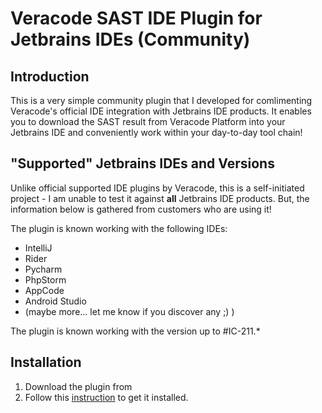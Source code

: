 # Veracode SAST IDE Plugin for Jetbrains IDEs (Community)

## Introduction
This is a very simple community plugin that I developed for comlimenting Veracode's official IDE integration with Jetbrains IDE products. It enables you to download the SAST result from Veracode Platform into your Jetbrains IDE and conveniently work within your day-to-day tool chain!

## "Supported" Jetbrains IDEs and Versions
Unlike official supported IDE plugins by Veracode, this is a self-initiated project - I am unable to test it against **all** Jetbrains IDE products. But, the information below is gathered from customers who are using it!

The plugin is known working with the following IDEs:
* IntelliJ
* Rider
* Pycharm
* PhpStorm
* AppCode
* Android Studio
* (maybe more... let me know if you discover any ;) )

The plugin is known working with the version up to #IC-211.*

## Installation
1. Download the plugin from 
2. Follow this [instruction](https://www.jetbrains.com/help/idea/managing-plugins.html#install_plugin_from_disk) to get it installed.
